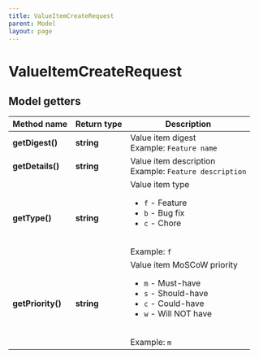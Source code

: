```yaml
---
title: ValueItemCreateRequest
parent: Model
layout: page
---
```


# ValueItemCreateRequest

## Model getters

Method name | Return type | Description
------------ | ------------- | -------------
**getDigest()** | **string** | Value item digest <br>Example: `Feature name` 
**getDetails()** | **string** | Value item description <br>Example: `Feature description` 
**getType()** | **string** | Value item type  <ul> <li><code>f</code> - Feature</li> <li><code>b</code> - Bug fix</li> <li><code>c</code> - Chore</li> </ul> <br>Example: `f` 
**getPriority()** | **string** | Value item MoSCoW priority <ul> <li><code>m</code> - Must-have</li> <li><code>s</code> - Should-have</li> <li><code>c</code> - Could-have</li> <li><code>w</code> - Will NOT have</li> </ul> <br>Example: `m` 

